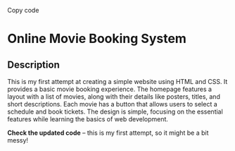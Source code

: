 
Copy code
# Online Movie Booking System

## Description

This is my first attempt at creating a simple website using HTML and CSS. It provides a basic movie booking experience. The homepage features a layout with a list of movies, along with their details like posters, titles, and short descriptions. Each movie has a button that allows users to select a schedule and book tickets. The design is simple, focusing on the essential features while learning the basics of web development.

**Check the updated code** – this is my first attempt, so it might be a bit messy!
